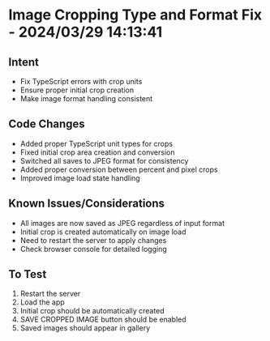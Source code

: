 # Image Cropping Type and Format Fix - 2024/03/29 14:13:41

## Intent
- Fix TypeScript errors with crop units
- Ensure proper initial crop creation
- Make image format handling consistent

## Code Changes
- Added proper TypeScript unit types for crops
- Fixed initial crop area creation and conversion
- Switched all saves to JPEG format for consistency
- Added proper conversion between percent and pixel crops
- Improved image load state handling

## Known Issues/Considerations
- All images are now saved as JPEG regardless of input format
- Initial crop is created automatically on image load
- Need to restart the server to apply changes
- Check browser console for detailed logging

## To Test
1. Restart the server
2. Load the app
3. Initial crop should be automatically created
4. SAVE CROPPED IMAGE button should be enabled
5. Saved images should appear in gallery
